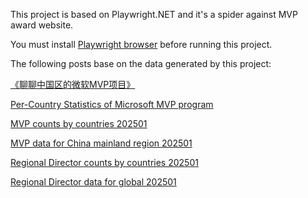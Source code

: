 This project is based on Playwright.NET and it's a spider against MVP award website.

You must install [Playwright browser](https://playwright.dev/dotnet/docs/browsers) before running this project.

The following posts base on the data generated by this project:

[《聊聊中国区的微软MVP项目》](https://zhuanlan.zhihu.com/p/638024903)

[Per-Country Statistics of Microsoft MVP program](https://tonyqus.medium.com/per-country-statistics-of-microsoft-mvp-program-a380db430d19)

[MVP counts by countries 202501](https://docs.google.com/spreadsheets/d/1-xXxocu0OacxJzG2jfz7UDcJlMd6Om8-RD4JVq-b8Eg/edit?gid=43793436#gid=43793436)

[MVP data for China mainland region 202501](https://docs.google.com/spreadsheets/d/1buAizGqWFucv7s2H5CSgaiuGA9ZHeRNL3ChrhyBf7Uw/edit?gid=539518683#gid=539518683)

[Regional Director counts by countries 202501](https://docs.google.com/spreadsheets/d/1R3qBPJZQ4eii_KT-aYi9ZnVApG80ZvrN0xfVlzexHBk/edit?gid=618782787#gid=618782787)

[Regional Director data for global 202501](https://docs.google.com/spreadsheets/d/1zWKiqWKIDJAuwy5WwjwHiCDCwnpEuGJ_OVulBbjN20A/edit?gid=1120280898#gid=1120280898)

